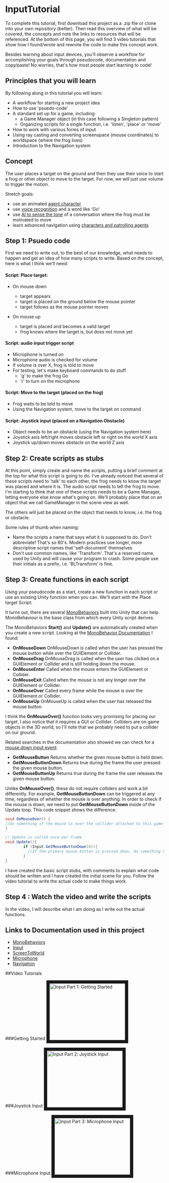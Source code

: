 # InputTutorial
To complete this tutorial, first download this project as a .zip file or clone into your own repository (better). Then read this overview of what will be covered, the concepts and note the links to resources that will be referenced. At the bottom of this page, you will find 3 video tutorials that show how I found/wrote and rewrote the code to make this concept work.

Besides learning about input devices, you'll observe a workflow for accomplishing your goals through pseudocode, documentation and copy/paste! No worries, that's how most people start learning to code!

## Principles that you will learn
By following along in this tutorial you will learn:
* A workflow for starting a new project idea
* How to use 'psuedo-code'
* A standard set up for a game, including:
   * a Game Manager object (in this case following a Singleton pattern)
   * Organizing scripts for a single function, i.e. 'listen', 'place' or 'move'
* How to work with various forms of input
* Using ray casting and converting screenspace (mouse coordinates) to worldspace (where the frog lives)
* Introduction to the Navigation system

## Concept

The user places a target on the ground and then they use their voice to start a frog or other object to move to the target. For now, we will just use volume to trigger the motion.

Stretch goals: 
* use an animated [agent character](https://unity3d.com/learn/tutorials/topics/navigation/animated-character?playlist=17105)
* use [voice recognition](https://github.com/watson-developer-cloud/unity-sdk/tree/master/Scripts/Services/SpeechToText/v1) and a word like 'Go'
* use [AI to sense the tone](https://github.com/watson-developer-cloud/unity-sdk/tree/master/Scripts/Services/ToneAnalyzer/v3) of a conversation where the frog must be motivated to move
* learn advanced navigation using [characters and patrolling agents](https://docs.unity3d.com/Manual/nav-HowTos.html)

## Step 1: Psuedo code
First we need to write out, to the best of our knowledge, what needs to happen and get an idea of how many scripts to write. Based on the concept, here is what I think we'll need:

#### Script: Place target:
* On mouse down
   * target appears
   * target is placed on the ground below the mouse pointer
   * target follows as the mouse pointer moves

* On mouse up
   * target is placed and becomes a valid target
   * frog knows where the target is, but does not move yet

#### Script: audio input trigger script
* Microphone is turned on
* Microphone audio is checked for volume
* If volume is over X, frog is told to move
* For testing, let's make keyboard commands to do stuff
    * 'g' to make the frog Go
    * 'r' to turn on the microphone

#### Script: Move to the target (placed on the frog)
* Frog waits to be told to move
* Using the Navigation system, move to the target on command

#### Script: Joystick input (placed on a Navigation Obstacle)
* Object needs to be an obstacle (using the Navigation system here)
* Joystick axis left/right moves obstacle left or right on the world X axis
* Joystick up/down moves obstacle on the world Z axis

## Step 2: Create scripts as stubs
At this point, simply create and name the scripts, putting a brief comment at the top for what this script is going to do. I've already noticed that several of these scripts need to 'talk' to each other, the frog needs to know the target was placed and where it is. The audio script needs to tell the frog to move. I'm starting to think that one of these scripts needs to be a Game Manager, letting everyone else know what's going on. We'll probably place that on an object that we call GameManager in the scene view as well. 

The others will just be placed on the object that needs to know, i.e. the frog or obstacle.

Some rules of thumb when naming:

* Name the scripts a name that says what it is supposed to do. Don't abbreviate! That's so 80's. Modern practices use longer, more descriptive script names that 'self-document' themselves
* Don't use common names, like 'Transform'. That's a reserved name, used by Unity and will cause your program to crash. Some people use their initials as a prefix, i.e. 'BLTransform' is fine.

## Step 3: Create functions in each script
Using your pseudocode as a start, create a new function in each script or use an existing Unity function when you can. We'll start with the Place target Script:

It turns out, there are several [MonoBehaviors](https://docs.unity3d.com/ScriptReference/MonoBehaviour.html) built into Unity that can help. MonoBehaviour is the base class from which every Unity script derives.

The MonoBehaviors **Start()** and **Update()** are automatically created when you create a new script. Looking at the [MonoBehavior Documentation](https://docs.unity3d.com/ScriptReference/MonoBehaviour.html) I found:

* **OnMouseDown**	OnMouseDown is called when the user has pressed the mouse button while over the GUIElement or Collider.
* **OnMouseDrag**	OnMouseDrag is called when the user has clicked on a GUIElement or Collider and is still holding down the mouse.
* **OnMouseEnter**	Called when the mouse enters the GUIElement or Collider.
* **OnMouseExit**	Called when the mouse is not any longer over the GUIElement or Collider.
* **OnMouseOver**	Called every frame while the mouse is over the GUIElement or Collider.
* **OnMouseUp**	OnMouseUp is called when the user has released the mouse button.

I think the **OnMouseOver()** function looks very promising for placing our target. I also notice that it requires a GUI or Collider. Colliders are on game objects in the 3D world, so I'll note that we probably need to put a collider on our ground.

Related searches in the documentation also showed we can check for a [mouse down input event](https://docs.unity3d.com/ScriptReference/Input.html):

* **GetMouseButton**	Returns whether the given mouse button is held down.
* **GetMouseButtonDown**	Returns true during the frame the user pressed the given mouse button.
* **GetMouseButtonUp**	Returns true during the frame the user releases the given mouse button.

Unlike **OnMouseOver()**, these do not require colliders and work a bit differently. For example, **GetMouseButtonDown** can be triggered at any time, regardless of whether the mouse is over anything. In order to check if the mouse is down, we need to put **GetMouseButtonDown** inside of the Update loop. This code snippet shows the difference:

```csharp
void OnMouseOver() {
//Do something if the mouse is over the collider attached to this game object
}
```
```csharp
// Update is called once per frame
void Update(){
        if (Input.GetMouseButtonDown(0)){
          //If the primary mouse button is pressed down, do something here
        }         
}
```

I have created the basic script stubs, with comments to explain what code should be written and I have created the initial scene for you. Follow the video tutorial to write the actual code to make things work.

## Step 4 : Watch the video and write the scripts
In the video, I will describe what I am doing as I write out the actual functions.

## Links to Documentation used in this project

* [MonoBehaviors](https://docs.unity3d.com/ScriptReference/MonoBehaviour.html)
* [Input](https://docs.unity3d.com/ScriptReference/Input.html)
* [ScreenToWorld](https://docs.unity3d.com/ScriptReference/Camera.ScreenToWorldPoint.html)
* [Microphone](https://docs.unity3d.com/ScriptReference/Microphone.html)
* [Navigation](https://docs.unity3d.com/ScriptReference/UnityEngine.AIModule.html)

##Video Tutorials

###Getting Started
<a href="http://www.youtube.com/watch?feature=player_embedded&v=pLCoxqVVT0I
" target="_blank"><img src="http://img.youtube.com/vi/pLCoxqVVT0I/0.jpg" 
alt="Input Part 1: Getting Started" width="240" height="180" border="10" /></a>

###Joystick Input
<a href="http://www.youtube.com/watch?feature=player_embedded&v=rfxKZS_6Uk4
" target="_blank"><img src="http://img.youtube.com/vi/rfxKZS_6Uk4/0.jpg" 
alt="Input Part 2: Joystick Input" width="240" height="180" border="10" /></a>

###Microphone Input
<a href="http://www.youtube.com/watch?feature=player_embedded&v=y_efMcPcyNM
" target="_blank"><img src="http://img.youtube.com/vi/y_efMcPcyNM/0.jpg" 
alt="Input Part 3: Microphone Input" width="240" height="180" border="10" /></a>


